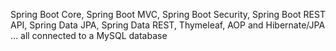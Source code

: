 Spring Boot Core, Spring Boot MVC, Spring Boot Security,
Spring Boot REST API, Spring Data JPA, Spring
Data REST, Thymeleaf, AOP and Hibernate/JPA
... all connected to a MySQL database
